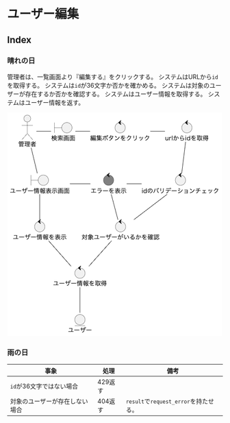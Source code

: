 # ユーザー編集

## Index

### 晴れの日

管理者は、一覧画面より『編集する』をクリックする。
システムはURLから`id`を取得する。
システムは`id`が36文字か否かを確かめる。
システムは対象のユーザーが存在するか否かを確認する。
システムはユーザー情報を取得する。
システムはユーザー情報を返す。

![](/documents/images/EditUserUseCase.png)

### 雨の日
| 事象                           | 処理    | 備考                                  |
| ------------------------------ | ------- | ------------------------------------- |
| `id`が36文字ではない場合       | 429返す |                                       |
| 対象のユーザーが存在しない場合 | 404返す | `result`で`request_error`を持たせる。 |